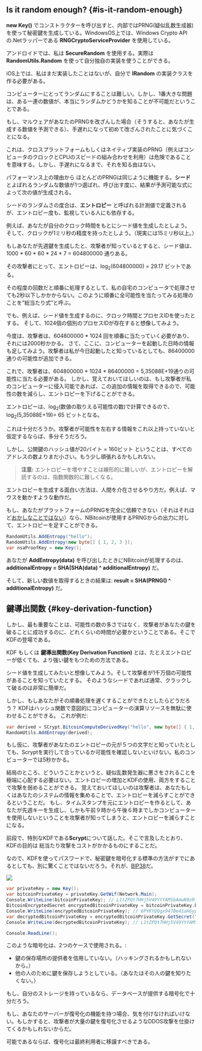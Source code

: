 ## Is it random enough? {#is-it-random-enough}

**new Key()** でコンストラクターを呼び出すと、内部ではPRNG(疑似乱数生成器)を使って秘密鍵を生成している。WindowsOS上では、Windows Crypto APIの.Netラッパーである **RNGCryptoServiceProvider** を使用している。

アンドロイドでは、私は **SecureRandom** を使用する。実際は **RandomUtils.Random** を使って自分独自の実装を使うことができる。

iOS上では、私はまだ実装したことはないが、自分で **IRandom** の実装クラスを作る必要がある。

コンピューターにとってランダムにすることは難しい。しかし、1番大きな問題は、ある一連の数値が、本当にランダムかどうかを知ることが不可能だということである。

もし、マルウェアがあなたのPRNGを改ざんした場合（そうすると、あなたが生成する数値を予測できる）、手遅れになって初めて改ざんされたことに気づくことになる。

これは、クロスプラットフォームもしくはネイティブ実装のPRNG（例えばコンピュータのクロックとCPUのスピードの組み合わせを利用）は危険であることを意味する。しかし、手遅れになるまで、それを知る由はない。

パフォーマンス上の理由から ほとんどのPRNGは同じように機能する。**シード** とよばれるランダムな数値が1つ選ばれ、呼び出す度に、結果が予測可能な式によって次の値が生成される。

シードのランダムさの度合は、**エントロピー** と呼ばれる計測値で定義されるが、エントロピー度も、監視している人にも依存する。

例えば、あなたが自分のクロック時間をもとにシード値を生成したとしよう。
そして、クロックが1ミリ秒の精度を持ったとしよう。（現実には15ミリ秒以上。）

もしあなたが先週鍵を生成したと、攻撃者が知っているとすると、シード値は、
1000 \* 60 \* 60 \* 24 \* 7 = 604800000 通りある。

その攻撃者にとって、エントロピーは、log<sub>2</sub>(604800000) = 29.17 ビットである。

その程度の回数だと順番に処理するとして、私の自宅のコンピュータで処理させても2秒以下しかかからない。このように順番に全可能性を当たってみる処理のことを”総当たり式”と呼ぶ。

でも、例えば、シード値を生成するのに、クロック時間とプロセスIDを使ったとする。
そして、1024個の個別のプロセスIDが存在すると想像してみよう。

今度は、攻撃者は、604800000 \* 1024 回を順番に当たっていく必要があり、それには2000秒かかる。
さて、ここに、コンピューターを起動した日時の情報も足してみよう。攻撃者は私が今日起動したと知っているとしても、86400000 通りの可能性が追加できる。

これで、攻撃者は、604800000 \* 1024 \* 86400000 = 5,35088E+19通りの可能性に当たる必要がある。
しかし、覚えておいてほしいのは、もし攻撃者が私のコンピューターに侵入可能であれば、この追加の情報を取得できるので、可能性の数を減らし、エントロピーを下げることができる。

エントロピーは、log<sub>2</sub>(数値の取りえる可能性の数)で計算できるので、log<sub>2</sub>(5,35088E+19)= 65 ビットとなる。

これは十分だろうか。攻撃者が可能性を左右する情報をこれ以上持っていないと仮定するならば、多分そうだろう。

しかし、公開鍵のハッシュ値が20バイト = 160ビット ということは、すべてのアドレスの数よりまだ小さい。もう少し頑張れるかもしれない。

> **注意:** エントロピーを増やすことは線形的に難しいが、エントロピーを解読するのは、指数関数的に難しくなる。

エントロピーを生成する面白い方法は、人間を介在させるやり方だ。例えば、マウスを動かすような動作だ。

もし、あなたがプラットフォームのPRNGを完全に信頼できない（それはそれほど[おかしなことではない](http://android-developers.blogspot.fr/2013/08/some-securerandom-thoughts.html)）なら、NBitcoinが使用するPRNGからの出力に対して、エントロピーを足すことができる。

```cs
RandomUtils.AddEntropy("hello");
RandomUtils.AddEntropy(new byte[] { 1, 2, 3 });
var nsaProofKey = new Key();
```

あなたが **AddEntropy(data)** を呼び出したときにNBitcoinが処理するのは、
**additionalEntropy = SHA(SHA(data) ^ additionalEntropy)** だ。

そして、新しい数値を取得するときの結果は:
**result = SHA(PRNG() ^ additionalEntropy)** だ。

## 鍵導出関数 {#key-derivation-function}

しかし、最も重要なことは、可能性の数の多さではなく、攻撃者があなたの鍵を破ることに成功するのに、どれくらいの時間が必要かということである。そこでKDFの登場である。

KDF もしくは **鍵導出関数(Key Derivation Function)** とは、たとえエントロピーが低くても、より強い鍵をもつための方法である。

シード値を生成してみたいと想像してみよう。そして攻撃者が1千万個の可能性があることを知っていたとする。
そのようなシードであれば通常、クラックして破るのは非常に簡単だ。

しかし、もしあなたがその順番処理を遅くすることができたとしたらどうだろう？
KDFはハッシュ関数で意図的にコンピューターの演算リソースを無駄に使わせることができる。
これが例だ:

```cs
var derived = SCrypt.BitcoinComputeDerivedKey("hello", new byte[] { 1, 2, 3 });
RandomUtils.AddEntropy(derived);
```

もし仮に、攻撃者があなたのエントロピーの元が５つの文字だと知っていたとしても、Scryptを実行して合っているか可能性を確認しないといけない。私のコンピューターでは5秒かかる。

結局のところ、どういうことかというと、疑似乱数発生器に悪さをされることを極端に心配する必要はない。エントロピーの増加とKDFの使用、両方をすることで攻撃を弱めることができる。
覚えておいてほしいのは攻撃者は、あなたもしくはあなたのシステムの情報を集めることで、エントロピーを減らすことができるということだ。
もし、タイムスタンプを元にエントロピーを作るとして、あなたが先週キーを生成し、しかも午前９時から午後６時までしかコンピューターを使用しないということを攻撃者が知ってしまうと、エントロピーを減らすことになる。

前段で、特別なKDFである**Scrypt**について話した。そこで言及したとおり、KDFの目的は 総当たり攻撃をコストがかかるものにすることだ。

なので、KDFを使ってパスワードで、秘密鍵を暗号化する標準の方法がすでにあるとしても、別に驚くことではないだろう。それが、[BIP38](http://www.codeproject.com/Articles/775226/NBitcoin-Cryptography-Part)だ。

![](../assets/EncryptedKey.png)

```cs
var privateKey = new Key();
var bitcoinPrivateKey = privateKey.GetWif(Network.Main);
Console.WriteLine(bitcoinPrivateKey); // L1tZPQt7HHj5V49YtYAMSbAmwN9zRjajgXQt9gGtXhNZbcwbZk2r
BitcoinEncryptedSecret encryptedBitcoinPrivateKey = bitcoinPrivateKey.Encrypt("password");
Console.WriteLine(encryptedBitcoinPrivateKey); // 6PYKYQQgx947Be41aHGypBhK6TA5Xhi9TdPBkatV3fHbbKrdDoBoXFCyLK
var decryptedBitcoinPrivateKey = encryptedBitcoinPrivateKey.GetSecret("password");
Console.WriteLine(decryptedBitcoinPrivateKey); // L1tZPQt7HHj5V49YtYAMSbAmwN9zRjajgXQt9gGtXhNZbcwbZk2r

Console.ReadLine();
```

このような暗号化は、2つのケースで使用される。:

* 鍵の保存場所の提供者を信用していない。（ハッキングされるかもしれないから。）
* 他の人のために鍵を保存しようとしている。（あなたはその人の鍵を知りたくない。）

もし、自分のストレージを持っているなら、データベースが提供する暗号化で十分だろう。

もし、あなたのサーバーが復号化の機能を持つ場合、気を付けなければいけない。もしかすると、攻撃者が大量の鍵を復号化させるようなDDOS攻撃を仕掛けてくるかもしれないからだ。

可能であるならば、復号化は最終利用者に移譲すべきである。
